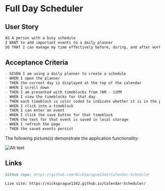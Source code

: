 # Full Day Scheduler

## User Story

```md
AS A person with a busy schedule
I WANT to add important events to a daily planner
SO THAT I can manage my time effectively before, during, and after work.
```

## Acceptance Criteria

```md
- GIVEN I am using a daily planner to create a schedule
- WHEN I open the planner
- THEN the current day is displayed at the top of the calendar
- WHEN I scroll down
- THEN I am presented with timeblocks from 7AM - 11PM
- WHEN I view the timeblocks for that day
- THEN each timeblock is color coded to indicate whether it is in the past, present, or future
- WHEN I click into a timeblock
- THEN I can enter an event
- WHEN I click the save button for that timeblock
- THEN the text for that event is saved in local storage
- WHEN I refresh the page
- THEN the saved events persist
```

The following picture(s) demonstrate the application functionality:

![Alt text](<Screenshot 2024-02-25 at 12.20.31 PM.png>)

## Links

``````md
Github repo: https://github.com/NickSprague1342/Calendar-Scheduler

Live site: https://nicksprague1342.github.io/Calendar-Scheduler/